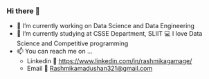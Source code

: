 ### Hi there 👋

 - 🔭 I’m currently working on Data Science and Data Engineering
 - 🌱 I’m currently studying at CSSE Department, SLIIT
:computer: I love Data Science and Competitive programming
 - 📫 You can reach me on ... 
   - Linkedin :briefcase: https://www.linkedin.com/in/rashmikagamage/
    - Email :e-mail: Rashmikamadushan321@gmail.com
